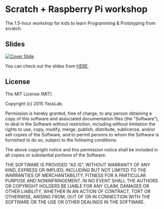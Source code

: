 Scratch + Raspberry Pi workshop
===============================

The 1.5-hour workshop for kids to learn Programming & Prototyping from scratch.

## Slides

[![Cover Slide](https://raw.githubusercontent.com/yasulab-co/Scratch-Raspberry-Pi-Workshop/master/images/cover.png)](http://yasslab.jp/en/workshops/raspi/)

You can check out the slides from [HERE](http://yasslab.jp/en/workshops/raspi/).

## License

The MIT License (MIT)

Copyright (c) 2015 YassLab.

Permission is hereby granted, free of charge, to any person obtaining a copy
of this software and associated documentation files (the "Software"), to deal
in the Software without restriction, including without limitation the rights
to use, copy, modify, merge, publish, distribute, sublicense, and/or sell
copies of the Software, and to permit persons to whom the Software is
furnished to do so, subject to the following conditions:

The above copyright notice and this permission notice shall be included in all
copies or substantial portions of the Software.

THE SOFTWARE IS PROVIDED "AS IS", WITHOUT WARRANTY OF ANY KIND, EXPRESS OR
IMPLIED, INCLUDING BUT NOT LIMITED TO THE WARRANTIES OF MERCHANTABILITY,
FITNESS FOR A PARTICULAR PURPOSE AND NONINFRINGEMENT. IN NO EVENT SHALL THE
AUTHORS OR COPYRIGHT HOLDERS BE LIABLE FOR ANY CLAIM, DAMAGES OR OTHER
LIABILITY, WHETHER IN AN ACTION OF CONTRACT, TORT OR OTHERWISE, ARISING FROM,
OUT OF OR IN CONNECTION WITH THE SOFTWARE OR THE USE OR OTHER DEALINGS IN THE
SOFTWARE.

